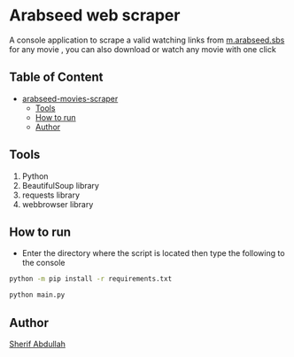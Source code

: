 # Arabseed web scraper
A console application to scrape a valid watching links from <a href="https://m.arabseed.sbs" target="_blank">m.arabseed.sbs</a> for any movie , you can also download or watch any movie with one click

## Table of Content
- [arabseed-movies-scraper](#arabseed-webscrapping)
  * [Tools](#tools)
  * [How to run](#how-to-run)
  * [Author](#author)

## Tools
1. Python
2. BeautifulSoup library
3. requests library
4. webbrowser library

## How to run
* Enter the directory where the script is located then type the following to the console
```Bash
python -m pip install -r requirements.txt
```
```Bash
python main.py
```
## Author
[Sherif Abdullah](https://github.com/sherif-abdallah)
